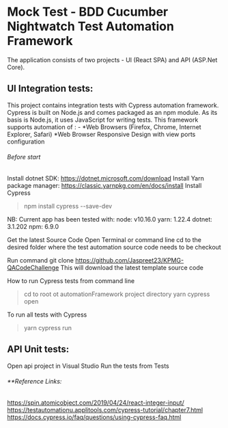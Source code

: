 # Mock Test - BDD Cucumber Nightwatch Test Automation Framework

 The application consists of two projects - UI (React SPA) and API (ASP.Net Core).
 
 ## UI Integration tests:  
 This project contains integration tests with Cypress automation framework.
 Cypress is built on Node.js and comes packaged as an npm module. As its basis is Node.js, it uses JavaScript for writing tests. 
 This framework supports automation of : - *Web Browsers (Firefox, Chrome, Internet Explorer, Safari)
 *Web Browser Responsive Design with view ports configuration
 
 ###### Before start
 Install dotnet SDK: https://dotnet.microsoft.com/download
 Install Yarn package manager: https://classic.yarnpkg.com/en/docs/install
 Install Cypress
 > npm install cypress --save-dev
 
 NB: Current app has been tested with:
 node: v10.16.0
 yarn: 1.22.4
 dotnet: 3.1.202
 npm: 6.9.0
 
 Get the latest Source Code
 Open Terminal or command line cd to the desired folder where the test automation source code needs to be checkout
 
 Run command git clone https://github.com/Jaspreet23/KPMG-QACodeChallenge
 This will download the latest template source code
 
 How to run Cypress tests from command line
 > cd to root ot automationFramework project directory
 > yarn cypress open
 
 To run all tests with Cypress
 > yarn cypress run
 
 ## API Unit tests:  
 Open api project in Visual Studio
 Run the tests from Tests
 
 
  ###### **Reference Links:
 
 https://spin.atomicobject.com/2019/04/24/react-integer-input/
 https://testautomationu.applitools.com/cypress-tutorial/chapter7.html
 https://docs.cypress.io/faq/questions/using-cypress-faq.html
